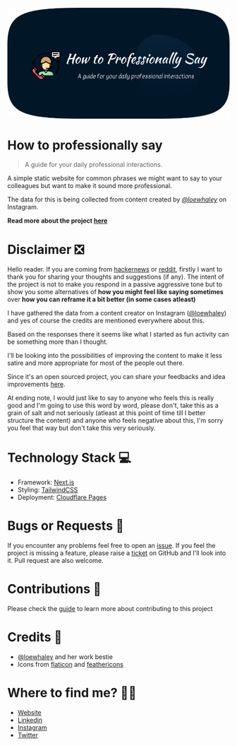 ![how-to-professionally-say](/public/static/images/twitter-card.png)
# How to professionally say

> A guide for your daily professional interactions.

A simple static website for common phrases we might want to say to your colleagues but want to make it sound more professional.

The data for this is being collected from content created by _[@loewhaley](https://www.instagram.com/loewhaley/)_ on Instagram. 

**Read more about the project [here](https://akashrajpurohit.com/blog/journey-into-how-to-professionally-say-project/)**

# Disclaimer ❎
Hello reader. If you are coming from [hackernews](https://news.ycombinator.com/item?id=31224996) or [reddit](https://www.reddit.com/r/programming/comments/ug5ivo/how_to_professionally_say/), firstly I want to thank you for sharing your thoughts and suggestions (if any). The intent of the project is not to make you respond in a passive aggressive tone but to show you some alternatives of **how you might feel like saying sometimes** over **how you can reframe it a bit better (in some cases atleast)**

I have gathered the data from a content creator on Instagram ([@loewhaley](https://www.instagram.com/loewhaley/)) and yes of course the credits are mentioned everywhere about this.

Based on the responses there it seems like what I started as fun activity can be something more than I thought.

I'll be looking into the possibilities of improving the content to make it less satire and more appropriate for most of the people out there.

Since it's an open sourced project, you can share your feedbacks and idea improvements [here](https://github.com/AkashRajpurohit/howtoprofessionallysay/issues/new?template=feature_request.md).

At ending note, I would just like to say to anyone who feels this is really good and I'm going to use this word by word, please don't, take this as a grain of salt and not seriously (atleast at this point of time till I better structure the content) and anyone who feels negative about this, I'm sorry you feel that way but don't take this very seriously. 

# Technology Stack 💻

* Framework: [Next.js](https://nextjs.org)
* Styling: [TailwindCSS](https://tailwindcss.com)
* Deployment: [Cloudflare Pages](https://pages.cloudflare.com/)

# Bugs or Requests 🐛

If you encounter any problems feel free to open an [issue](https://github.com/AkashRajpurohit/howtoprofessionallysay/issues/new?template=bug_report.md). If you feel the project is missing a feature, please raise a [ticket](https://github.com/AkashRajpurohit/howtoprofessionallysay/issues/new?template=feature_request.md) on GitHub and I'll look into it. Pull request are also welcome.

# Contributions 🤝

Please check the [guide](/CONTRIBUTING.md) to learn more about contributing to this project

# Credits 🙏

* [@loewhaley](https://www.instagram.com/loewhaley/) and her work bestie
* Icons from [flaticon](https://www.flaticon.com/authors/eucalyp) and [feathericons](https://feathericons.com/)

# Where to find me? 👦🏽
* [Website](https://akashrajpurohit.com/)
* [Linkedin](https://www.linkedin.com/in/AkashRajpurohit)
* [Instagram](https://www.instagram.com/akashwho.codes)
* [Twitter](https://www.twitter.com/AkashWhoCodes)